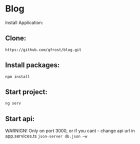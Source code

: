 # Blog

Install Application:

## Clone:
`https://github.com/qfrost/blog.git`

## Install packages:
`npm install`

## Start project:
`ng serv`

## Start api:
WARNIGN! Only on port 3000, or if you cant - change api url in app.services.ts
`json-server db.json –w`